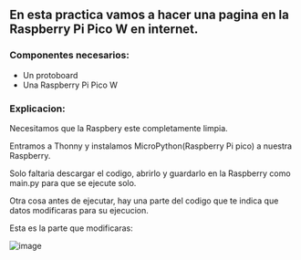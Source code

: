 ## En esta practica vamos a hacer una pagina en la Raspberry Pi Pico W en internet.

### Componentes necesarios:

- Un protoboard
- Una Raspberry Pi Pico W

### Explicacion:

Necesitamos que la Raspbery este completamente limpia.

Entramos a Thonny y instalamos MicroPython(Raspberry Pi pico) a nuestra Raspberry.


Solo faltaria descargar el codigo, abrirlo y guardarlo en la Raspberry como main.py para que se ejecute solo.

Otra cosa antes de ejecutar, hay una parte del codigo que te indica que datos modificaras para su ejecucion.

Esta es la parte que modificaras:

![image](https://user-images.githubusercontent.com/112134604/236651838-4798ab24-9b4d-415b-b112-34deed37b40d.png)
